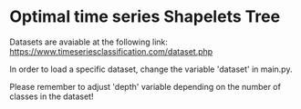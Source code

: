 # Optimal time series Shapelets Tree

Datasets are avaiable at the following link: https://www.timeseriesclassification.com/dataset.php

In order to load a specific dataset, change the variable 'dataset' in main.py.

Please remember to adjust 'depth' variable depending on the number of classes in the dataset!
